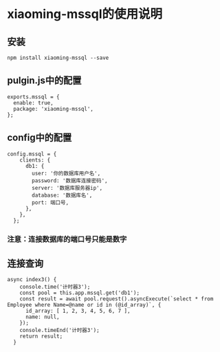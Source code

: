 # xiaoming-mssql的使用说明

## 安装
```
npm install xiaoming-mssql --save
```

## pulgin.js中的配置
```
exports.mssql = {
  enable: true,
  package: 'xiaoming-mssql',
};
```
## config中的配置
```
config.mssql = {
    clients: {
      db1: {
        user: '你的数据库用户名',
        password: '数据库连接密码',
        server: '数据库服务器ip',
        database: '数据库名',
        port: 端口号,
      },
    },
  };
```
### 注意：连接数据库的端口号只能是数字

## 连接查询
```
async index3() {
    console.time('计时器3');
    const pool = this.app.mssql.get('db1');
    const result = await pool.request().asyncExecute(`select * from Employee where Name=@name or id in (@id_array)`, {
      id_array: [ 1, 2, 3, 4, 5, 6, 7 ],
      name: null,
    });
    console.timeEnd('计时器3');
    return result;
  }
```
